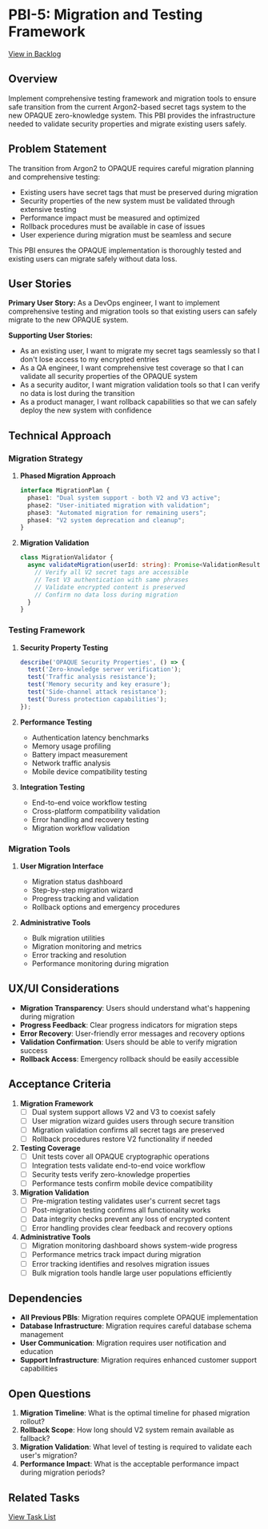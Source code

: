 # PBI-5: Migration and Testing Framework

[View in Backlog](../backlog.md#user-content-PBI-5)

## Overview

Implement comprehensive testing framework and migration tools to ensure safe transition from the current Argon2-based secret tags system to the new OPAQUE zero-knowledge system. This PBI provides the infrastructure needed to validate security properties and migrate existing users safely.

## Problem Statement

The transition from Argon2 to OPAQUE requires careful migration planning and comprehensive testing:
- Existing users have secret tags that must be preserved during migration
- Security properties of the new system must be validated through extensive testing
- Performance impact must be measured and optimized
- Rollback procedures must be available in case of issues
- User experience during migration must be seamless and secure

This PBI ensures the OPAQUE implementation is thoroughly tested and existing users can migrate safely without data loss.

## User Stories

**Primary User Story:**
As a DevOps engineer, I want to implement comprehensive testing and migration tools so that existing users can safely migrate to the new OPAQUE system.

**Supporting User Stories:**
- As an existing user, I want to migrate my secret tags seamlessly so that I don't lose access to my encrypted entries
- As a QA engineer, I want comprehensive test coverage so that I can validate all security properties of the OPAQUE system
- As a security auditor, I want migration validation tools so that I can verify no data is lost during the transition
- As a product manager, I want rollback capabilities so that we can safely deploy the new system with confidence

## Technical Approach

### Migration Strategy

1. **Phased Migration Approach**
   ```typescript
   interface MigrationPlan {
     phase1: "Dual system support - both V2 and V3 active";
     phase2: "User-initiated migration with validation";
     phase3: "Automated migration for remaining users";
     phase4: "V2 system deprecation and cleanup";
   }
   ```

2. **Migration Validation**
   ```typescript
   class MigrationValidator {
     async validateMigration(userId: string): Promise<ValidationResult> {
       // Verify all V2 secret tags are accessible
       // Test V3 authentication with same phrases
       // Validate encrypted content is preserved
       // Confirm no data loss during migration
     }
   }
   ```

### Testing Framework

1. **Security Property Testing**
   ```typescript
   describe('OPAQUE Security Properties', () => {
     test('Zero-knowledge server verification');
     test('Traffic analysis resistance');
     test('Memory security and key erasure');
     test('Side-channel attack resistance');
     test('Duress protection capabilities');
   });
   ```

2. **Performance Testing**
   - Authentication latency benchmarks
   - Memory usage profiling
   - Battery impact measurement
   - Network traffic analysis
   - Mobile device compatibility testing

3. **Integration Testing**
   - End-to-end voice workflow testing
   - Cross-platform compatibility validation
   - Error handling and recovery testing
   - Migration workflow validation

### Migration Tools

1. **User Migration Interface**
   - Migration status dashboard
   - Step-by-step migration wizard
   - Progress tracking and validation
   - Rollback options and emergency procedures

2. **Administrative Tools**
   - Bulk migration utilities
   - Migration monitoring and metrics
   - Error tracking and resolution
   - Performance monitoring during migration

## UX/UI Considerations

- **Migration Transparency**: Users should understand what's happening during migration
- **Progress Feedback**: Clear progress indicators for migration steps
- **Error Recovery**: User-friendly error messages and recovery options
- **Validation Confirmation**: Users should be able to verify migration success
- **Rollback Access**: Emergency rollback should be easily accessible

## Acceptance Criteria

1. **Migration Framework**
   - [ ] Dual system support allows V2 and V3 to coexist safely
   - [ ] User migration wizard guides users through secure transition
   - [ ] Migration validation confirms all secret tags are preserved
   - [ ] Rollback procedures restore V2 functionality if needed

2. **Testing Coverage**
   - [ ] Unit tests cover all OPAQUE cryptographic operations
   - [ ] Integration tests validate end-to-end voice workflow
   - [ ] Security tests verify zero-knowledge properties
   - [ ] Performance tests confirm mobile device compatibility

3. **Migration Validation**
   - [ ] Pre-migration testing validates user's current secret tags
   - [ ] Post-migration testing confirms all functionality works
   - [ ] Data integrity checks prevent any loss of encrypted content
   - [ ] Error handling provides clear feedback and recovery options

4. **Administrative Tools**
   - [ ] Migration monitoring dashboard shows system-wide progress
   - [ ] Performance metrics track impact during migration
   - [ ] Error tracking identifies and resolves migration issues
   - [ ] Bulk migration tools handle large user populations efficiently

## Dependencies

- **All Previous PBIs**: Migration requires complete OPAQUE implementation
- **Database Infrastructure**: Migration requires careful database schema management
- **User Communication**: Migration requires user notification and education
- **Support Infrastructure**: Migration requires enhanced customer support capabilities

## Open Questions

1. **Migration Timeline**: What is the optimal timeline for phased migration rollout?
2. **Rollback Scope**: How long should V2 system remain available as fallback?
3. **Migration Validation**: What level of testing is required to validate each user's migration?
4. **Performance Impact**: What is the acceptable performance impact during migration periods?

## Related Tasks

[View Task List](./tasks.md) 